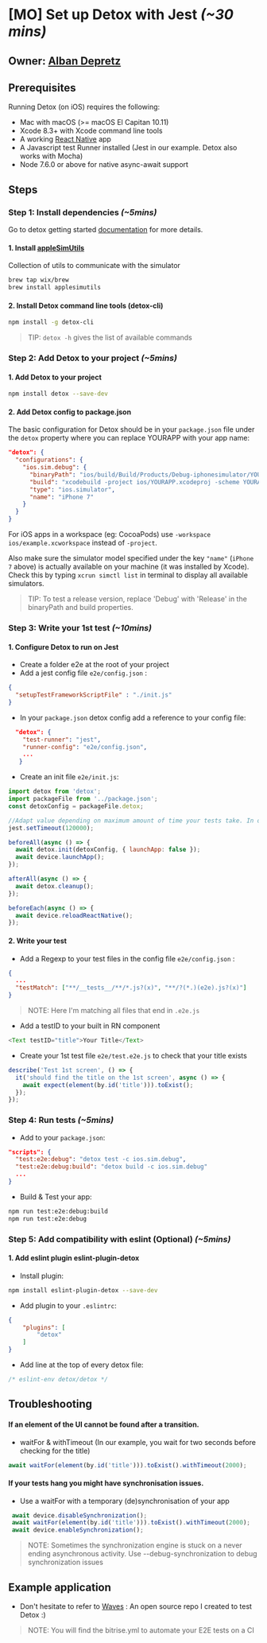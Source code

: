 # [MO] Set up Detox with Jest *(~30 mins)*

## Owner: [Alban Depretz](https://github.com/chdeps)

## Prerequisites

Running Detox (on iOS) requires the following:

* Mac with macOS (>= macOS El Capitan 10.11)
* Xcode 8.3+ with Xcode command line tools
* A working [React Native](https://facebook.github.io/react-native/docs/getting-started.html) app
* A Javascript test Runner installed (Jest in our example. Detox also works with Mocha)
* Node 7.6.0 or above for native async-await support

## Steps

### Step 1: Install dependencies *(~5mins)*

Go to detox getting started [documentation](https://github.com/wix/detox/blob/master/docs/Introduction.GettingStarted.md) for more details.

#### 1. Install [appleSimUtils](https://github.com/wix/AppleSimulatorUtils)

Collection of utils to communicate with the simulator

```sh
brew tap wix/brew
brew install applesimutils
```

#### 2. Install Detox command line tools (detox-cli)

  ```sh
  npm install -g detox-cli
  ```
  
> TIP: `detox -h` gives the list of available commands

### Step 2: Add Detox to your project *(~5mins)*

#### 1. Add Detox to your project

```sh
npm install detox --save-dev
```

#### 2. Add Detox config to package.json

The basic configuration for Detox should be in your `package.json` file under the `detox` property where you can replace YOURAPP with your app name:

```json
"detox": {
  "configurations": {
    "ios.sim.debug": {
      "binaryPath": "ios/build/Build/Products/Debug-iphonesimulator/YOURAPP.app",
      "build": "xcodebuild -project ios/YOURAPP.xcodeproj -scheme YOURAPP -configuration Debug -sdk iphonesimulator -derivedDataPath ios/build",
      "type": "ios.simulator",
      "name": "iPhone 7"
    }
  }
}
```

For iOS apps in a workspace (eg: CocoaPods) use `-workspace ios/example.xcworkspace` instead of `-project`.

Also make sure the simulator model specified under the key `"name"` (`iPhone 7` above) is actually available on your machine (it was installed by Xcode). Check this by typing `xcrun simctl list` in terminal to display all available simulators.

> TIP: To test a release version, replace 'Debug' with 'Release' in the binaryPath and build properties. 


### Step 3: Write your 1st test *(~10mins)*

#### 1. Configure Detox to run on Jest

* Create a folder e2e at the root of your project
* Add a jest config file `e2e/config.json` :

```json
{
  "setupTestFrameworkScriptFile" : "./init.js"
}
```

* In your `package.json` detox config add a reference to your config file:

```json
  "detox": {
    "test-runner": "jest",
    "runner-config": "e2e/config.json",
    ...
   }
```

* Create an init file `e2e/init.js`:

```js
import detox from 'detox';
import packageFile from '../package.json';
const detoxConfig = packageFile.detox;

//Adapt value depending on maximum amount of time your tests take. In our case the CI will wait 2mins before failing. 
jest.setTimeout(120000);

beforeAll(async () => {
  await detox.init(detoxConfig, { launchApp: false });
  await device.launchApp();
});

afterAll(async () => {
  await detox.cleanup();
});

beforeEach(async () => {
  await device.reloadReactNative();
});
```

#### 2. Write your test

* Add a Regexp to your test files in the config file `e2e/config.json` :

```json
{
  ...
  "testMatch": ["**/__tests__/**/*.js?(x)", "**/?(*.)(e2e).js?(x)"]
}
```

> NOTE: Here I'm matching all files that end in `.e2e.js` 

* Add a testID to your built in RN component

```js
<Text testID="title">Your Title</Text>
```
* Create your 1st test file `e2e/test.e2e.js` to check that your title exists

```js
describe('Test 1st screen', () => {
  it('should find the title on the 1st screen', async () => {
    await expect(element(by.id('title'))).toExist();
  });
});
```

### Step 4: Run tests *(~5mins)*

* Add to your `package.json`:

```json
"scripts": {
  "test:e2e:debug": "detox test -c ios.sim.debug",
  "test:e2e:debug:build": "detox build -c ios.sim.debug"
  ...
}
```

* Build & Test your app:

```sh
npm run test:e2e:debug:build
npm run test:e2e:debug
```

### Step 5: Add compatibility with eslint (Optional) *(~5mins)*

#### 1. Add eslint plugin eslint-plugin-detox

* Install plugin:

```sh
npm install eslint-plugin-detox --save-dev
```

* Add plugin to your `.eslintrc`:

```json
{
    "plugins": [
        "detox"
    ]
}
```

* Add line at the top of every detox file:

```js
/* eslint-env detox/detox */
```

## Troubleshooting

#### If an element of the UI cannot be found after a transition.

* waitFor & withTimeout (In our example, you wait for two seconds before checking for the title)

 ```js
await waitFor(element(by.id('title'))).toExist().withTimeout(2000);
```

#### If your tests hang you might have synchronisation issues.

* Use a waitFor with a temporary (de)synchronisation of your app

 ```js
  await device.disableSynchronization();
  await waitFor(element(by.id('title'))).toExist().withTimeout(2000);
  await device.enableSynchronization();
```

> NOTE: Sometimes the synchronization engine is stuck on a never ending asynchronous activity. Use --debug-synchronization to debug synchronization issues 

## Example application

* Don't hesitate to refer to [Waves](https://github.com/chdeps/waves) : An open source repo I created to test Detox :)

> NOTE: You will find the bitrise.yml to automate your E2E tests on a CI
